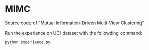 # MIMC
Source code of "Mutual Information-Driven Multi-View Clustering"

Run the experience on UCI dataset with the followding command:

```shell
python experience.py
```

